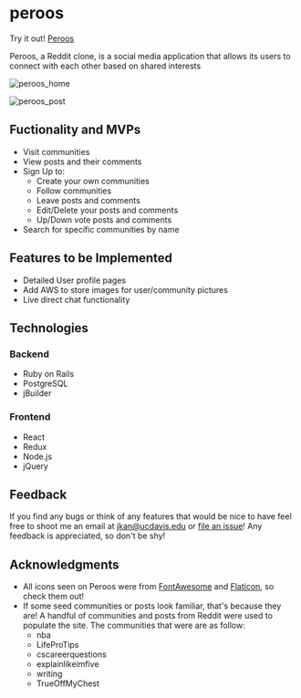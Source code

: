 # peroos

Try it out! [Peroos](https://peroos-jamie.herokuapp.com/#/)

Peroos, a Reddit clone, is a social media application that allows its users to connect with each other based on shared interests

![peroos_home](https://user-images.githubusercontent.com/41712908/153653195-6f89c251-aad6-4f04-b002-a6e9345f1e37.jpg)

![peroos_post](https://user-images.githubusercontent.com/41712908/153653244-532e831f-d4ac-41dd-86a8-511d1474f533.jpg)

## Fuctionality and MVPs

* Visit communities
* View posts and their comments
* Sign Up to:
  * Create your own communities
  * Follow communities
  * Leave posts and comments
  * Edit/Delete your posts and comments
  * Up/Down vote posts and comments
* Search for specific communities by name

## Features to be Implemented

* Detailed User profile pages
* Add AWS to store images for user/community pictures
* Live direct chat functionality

## Technologies

### Backend
* Ruby on Rails
* PostgreSQL
* jBuilder

### Frontend
* React
* Redux
* Node.js
* jQuery

## Feedback

If you find any bugs or think of any features that would be nice to have feel free to shoot me an email at jkan@ucdavis.edu or [file an issue](https://github.com/HowDidIGitHere/peroos/issues)! Any feedback is appreciated, so don't be shy!

## Acknowledgments

- All icons seen on Peroos were from [FontAwesome](https://fontawesome.com/) and [Flaticon](flaticon.com), so check them out!
- If some seed communities or posts look familiar, that's because they are! A handful of communities and posts from Reddit were used to populate the site. The communities that were are as follow:
  - nba
  - LifeProTips
  - cscareerquestions
  - explainlikeimfive
  - writing
  - TrueOffMyChest
